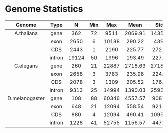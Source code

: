 # Genome Statistics 

| Genome         | Type |  N    | Min |  Max  | Mean    | Stdv    | Med    |
|:--------------:|:----:|:-----:|:---:|:-----:|:-------:|:-------:|:------:|
| A.thaliana     | gene |   362 | 72  |  9511 | 2069.91 | 1435.42 | 1892.5 |
|                | exon |  2650 |  6  | 10188 |  290.22 |  439.3  |  162.0 |
|                | CDS  |  2443 |  1  |  2190 |  225.77 |  272.15 |  137   |
|                |intron| 19124 | 50  |  1996 |  193.49 |  227.76 |  106.0 |
| C.elegans      | gene |   260 | 21  | 22887 | 2718.63 | 2718.63 | 1473.0 |
|                | exon |  2658 |  3  |  3783 |  235.98 |  224.25 |  162.5 |
|                | CDS  |  2078 |  3  |  1309 |  205.52 |  176.02 |  153.0 |
|                |intron|  9313 | 25  | 14994 | 1390.03 | 2593.43 |  410   |
| D.melanogaster | gene |   108 | 88  | 60346 | 4557.57 | 9087.4  | 1765.0 |
|                | exon |   648 | 21  | 12094 |  558.54 |  921.76 |  287.0 |
|                | CDS  |   880 |  4  | 12094 |  490.41 | 1095.56 |  214.0 |
|                |intron|  1228 | 41  | 52755 | 1156.57 | 4472.2  |   87.0 |